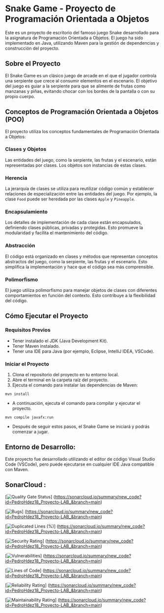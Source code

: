 # Snake Game - Proyecto de Programación Orientada a Objetos

Este es un proyecto de escritorio del famoso juego Snake desarrollado para la asignatura de Programación Orientada a Objetos. El juego ha sido implementado en Java, utilizando Maven para la gestión de dependencias y construcción del proyecto.

## Sobre el Proyecto

El Snake Game es un clásico juego de arcade en el que el jugador controla una serpiente que crece al consumir elementos en el escenario. El objetivo del juego es guiar a la serpiente para que se alimente de frutas como manzanas y piñas, evitando chocar con los bordes de la pantalla o con su propio cuerpo.

## Conceptos de Programación Orientada a Objetos (POO)

El proyecto utiliza los conceptos fundamentales de Programación Orientada a Objetos:

### Clases y Objetos

Las entidades del juego, como la serpiente, las frutas y el escenario, están representadas por clases. Los objetos son instancias de estas clases.

### Herencia

La jerarquía de clases se utiliza para reutilizar código común y establecer relaciones de especialización entre las entidades del juego. Por ejemplo, la clase `Food` puede ser heredada por las clases `Apple` y `Pineapple`.

### Encapsulamiento

Los detalles de implementación de cada clase están encapsulados, definiendo clases públicas, privadas y protegidas. Esto promueve la modularidad y facilita el mantenimiento del código.

### Abstracción

El código está organizado en clases y métodos que representan conceptos abstractos del juego, como la serpiente, las frutas y el escenario. Esto simplifica la implementación y hace que el código sea más comprensible.

### Polimorfismo

El juego utiliza polimorfismo para manejar objetos de clases con diferentes comportamientos en función del contexto. Esto contribuye a la flexibilidad del código.

## Cómo Ejecutar el Proyecto

### Requisitos Previos

- Tener instalado el JDK (Java Development Kit).
- Tener Maven instalado.
- Tener una IDE para Java (por ejemplo, Eclipse, IntelliJ IDEA, VSCode).

### Iniciar el Proyecto

1. Clona el repositorio del proyecto en tu entorno local.
2. Abre el terminal en la carpeta raíz del proyecto.
3. Ejecuta el comando para instalar las dependencias de Maven:

```
mvn install
```

- A continuación, ejecuta el comando para compilar y ejecutar el proyecto.

```
mvn compile javafx:run
```

- Después de seguir estos pasos, el Snake Game se iniciará y podrás comenzar a jugar.

## Entorno de Desarrollo:

Este proyecto fue desarrollado utilizando el editor de código Visual Studio Code (VSCode), pero puede ejecutarse en cualquier IDE Java compatible con Maven.


## SonarCloud :

[![Quality Gate Status](https://sonarcloud.io/api/project_badges/measure?project=PedroHdez18_Proyecto-LAB_&metric=alert_status)]
    (https://sonarcloud.io/summary/new_code?id=PedroHdez18_Proyecto-LAB_&branch=main)

[![Bugs](https://sonarcloud.io/api/project_badges/measure?project=PedroHdez18_Proyecto-LAB_&metric=bugs)]
    (https://sonarcloud.io/summary/new_code?id=PedroHdez18_Proyecto-LAB_&branch=main)

[![Duplicated Lines (%)](https://sonarcloud.io/api/project_badges/measure?project=PedroHdez18_Proyecto-LAB_&metric=duplicated_lines_density)]
    (https://sonarcloud.io/summary/new_code?id=PedroHdez18_Proyecto-LAB_&branch=main)

[![Security Rating](https://sonarcloud.io/api/project_badges/measure?project=PedroHdez18_Proyecto-LAB_&metric=security_rating)]
    (https://sonarcloud.io/summary/new_code?id=PedroHdez18_Proyecto-LAB_&branch=main)

[![Vulnerabilities](https://sonarcloud.io/api/project_badges/measure?project=PedroHdez18_Proyecto-LAB_&metric=vulnerabilities)]
    (https://sonarcloud.io/summary/new_code?id=PedroHdez18_Proyecto-LAB_&branch=main)

[![Lines of Code](https://sonarcloud.io/api/project_badges/measure?project=PedroHdez18_Proyecto-LAB_&metric=ncloc)]
    (https://sonarcloud.io/summary/new_code?id=PedroHdez18_Proyecto-LAB_&branch=main)

[![Reliability Rating](https://sonarcloud.io/api/project_badges/measure?project=PedroHdez18_Proyecto-LAB_&metric=reliability_rating)]
    (https://sonarcloud.io/summary/new_code?id=PedroHdez18_Proyecto-LAB_&branch=main)

[![Maintainability Rating](https://sonarcloud.io/api/project_badges/measure?project=PedroHdez18_Proyecto-LAB_&metric=sqale_rating)]
    (https://sonarcloud.io/summary/new_code?id=PedroHdez18_Proyecto-LAB_&branch=main)
